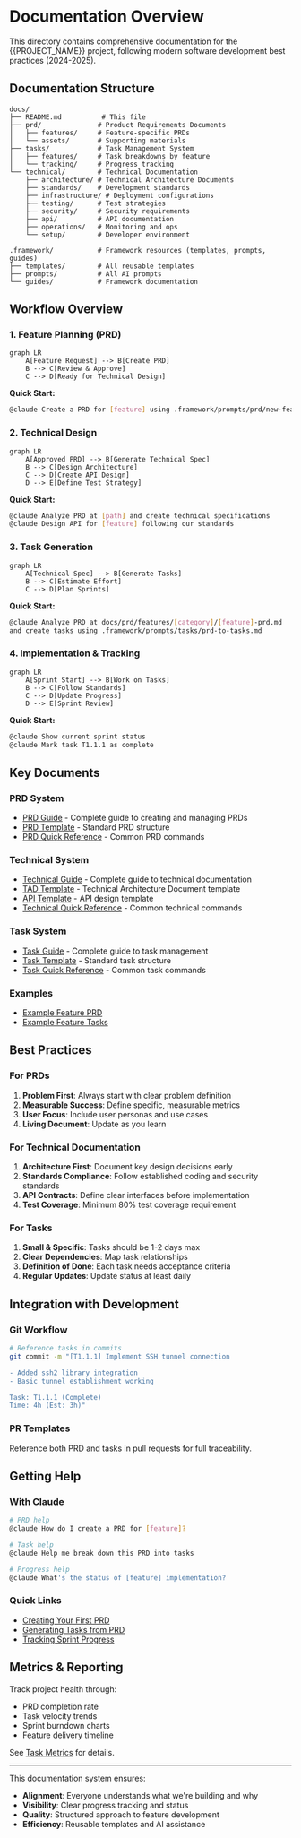 # Documentation Overview

This directory contains comprehensive documentation for the {{PROJECT_NAME}} project, following modern software development best practices (2024-2025).

## Documentation Structure

```
docs/
├── README.md          # This file
├── prd/              # Product Requirements Documents
│   ├── features/     # Feature-specific PRDs
│   └── assets/       # Supporting materials
├── tasks/            # Task Management System
│   ├── features/     # Task breakdowns by feature
│   └── tracking/     # Progress tracking
└── technical/        # Technical Documentation
    ├── architecture/ # Technical Architecture Documents
    ├── standards/    # Development standards
    ├── infrastructure/ # Deployment configurations
    ├── testing/      # Test strategies
    ├── security/     # Security requirements
    ├── api/          # API documentation
    ├── operations/   # Monitoring and ops
    └── setup/        # Developer environment

.framework/           # Framework resources (templates, prompts, guides)
├── templates/        # All reusable templates
├── prompts/          # All AI prompts
└── guides/           # Framework documentation
```

## Workflow Overview

### 1. Feature Planning (PRD)
```mermaid
graph LR
    A[Feature Request] --> B[Create PRD]
    B --> C[Review & Approve]
    C --> D[Ready for Technical Design]
```

**Quick Start:**
```bash
@claude Create a PRD for [feature] using .framework/prompts/prd/new-feature-prd.md
```

### 2. Technical Design
```mermaid
graph LR
    A[Approved PRD] --> B[Generate Technical Spec]
    B --> C[Design Architecture]
    C --> D[Create API Design]
    D --> E[Define Test Strategy]
```

**Quick Start:**
```bash
@claude Analyze PRD at [path] and create technical specifications
@claude Design API for [feature] following our standards
```

### 3. Task Generation
```mermaid
graph LR
    A[Technical Spec] --> B[Generate Tasks]
    B --> C[Estimate Effort]
    C --> D[Plan Sprints]
```

**Quick Start:**
```bash
@claude Analyze PRD at docs/prd/features/[category]/[feature]-prd.md 
and create tasks using .framework/prompts/tasks/prd-to-tasks.md
```

### 4. Implementation & Tracking
```mermaid
graph LR
    A[Sprint Start] --> B[Work on Tasks]
    B --> C[Follow Standards]
    C --> D[Update Progress]
    D --> E[Sprint Review]
```

**Quick Start:**
```bash
@claude Show current sprint status
@claude Mark task T1.1.1 as complete
```

## Key Documents

### PRD System
- [PRD Guide](.framework/guides/system-guides/prd-guide.md) - Complete guide to creating and managing PRDs
- [PRD Template](.framework/templates/prd/prd-template.md) - Standard PRD structure
- [PRD Quick Reference](.framework/guides/system-guides/prd-quick-reference.md) - Common PRD commands

### Technical System
- [Technical Guide](.framework/guides/system-guides/technical-guide.md) - Complete guide to technical documentation
- [TAD Template](.framework/templates/technical/tad-template.md) - Technical Architecture Document template
- [API Template](.framework/templates/technical/api-design-template.md) - API design template
- [Technical Quick Reference](.framework/guides/system-guides/technical-quick-reference.md) - Common technical commands

### Task System
- [Task Guide](.framework/guides/system-guides/tasks-guide.md) - Complete guide to task management
- [Task Template](.framework/templates/tasks/task-breakdown-template.md) - Standard task structure
- [Task Quick Reference](.framework/guides/system-guides/tasks-quick-reference.md) - Common task commands

### Examples
- [Example Feature PRD](prd/features/core/example-feature-prd.md)
- [Example Feature Tasks](tasks/features/core/example-feature-tasks.md)

## Best Practices

### For PRDs
1. **Problem First**: Always start with clear problem definition
2. **Measurable Success**: Define specific, measurable metrics
3. **User Focus**: Include user personas and use cases
4. **Living Document**: Update as you learn

### For Technical Documentation
1. **Architecture First**: Document key design decisions early
2. **Standards Compliance**: Follow established coding and security standards
3. **API Contracts**: Define clear interfaces before implementation
4. **Test Coverage**: Minimum 80% test coverage requirement

### For Tasks
1. **Small & Specific**: Tasks should be 1-2 days max
2. **Clear Dependencies**: Map task relationships
3. **Definition of Done**: Each task needs acceptance criteria
4. **Regular Updates**: Update status at least daily

## Integration with Development

### Git Workflow
```bash
# Reference tasks in commits
git commit -m "[T1.1.1] Implement SSH tunnel connection

- Added ssh2 library integration
- Basic tunnel establishment working

Task: T1.1.1 (Complete)
Time: 4h (Est: 3h)"
```

### PR Templates
Reference both PRD and tasks in pull requests for full traceability.

## Getting Help

### With Claude
```bash
# PRD help
@claude How do I create a PRD for [feature]?

# Task help  
@claude Help me break down this PRD into tasks

# Progress help
@claude What's the status of [feature] implementation?
```

### Quick Links
- [Creating Your First PRD](.framework/prompts/prd/new-feature-prd.md)
- [Generating Tasks from PRD](.framework/prompts/tasks/prd-to-tasks.md)
- [Tracking Sprint Progress](tasks/tracking/README.md)

## Metrics & Reporting

Track project health through:
- PRD completion rate
- Task velocity trends
- Sprint burndown charts
- Feature delivery timeline

See [Task Metrics](tasks/tracking/metrics.md) for details.

---

This documentation system ensures:
- **Alignment**: Everyone understands what we're building and why
- **Visibility**: Clear progress tracking and status
- **Quality**: Structured approach to feature development
- **Efficiency**: Reusable templates and AI assistance